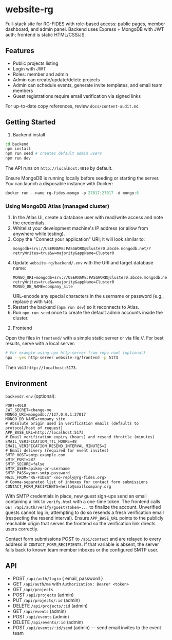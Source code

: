 # website-rg

Full-stack site for RG-FIDES with role-based access: public pages, member dashboard, and admin panel. Backend uses Express + MongoDB with JWT auth; frontend is static HTML/CSS/JS.

## Features

- Public projects listing
- Login with JWT
- Roles: member and admin
- Admin can create/update/delete projects
- Admin can schedule events, generate invite templates, and email team members
- Guest registrations require email verification via signed links

For up-to-date copy references, review `docs/content-audit.md`.

## Getting Started

1. Backend install

```bash
cd backend
npm install
npm run seed # creates default admin users
npm run dev
```

The API runs on `http://localhost:4010` by default.

Ensure MongoDB is running locally before seeding or starting the server. You can launch a disposable instance with Docker:

```powershell
docker run --name rg-fides-mongo -p 27017:27017 -d mongo:6
```

### Using MongoDB Atlas (managed cluster)

1. In the Atlas UI, create a database user with read/write access and note the credentials.
2. Whitelist your development machine's IP address (or allow from anywhere while testing).
3. Copy the "Connect your application" URI; it will look similar to:
   ```
   mongodb+srv://USERNAME:PASSWORD@cluster0.abcde.mongodb.net/?retryWrites=true&w=majority&appName=Cluster0
   ```
4. Update `website-rg/backend/.env` with the URI and target database name:
   ```
   MONGO_URI=mongodb+srv://USERNAME:PASSWORD@cluster0.abcde.mongodb.net/?retryWrites=true&w=majority&appName=Cluster0
   MONGO_DB_NAME=company_site
   ```
   URL-encode any special characters in the username or password (e.g., replace `@` with `%40`).
5. Restart the backend (`npm run dev`) so it reconnects to Atlas.
6. Run `npm run seed` once to create the default admin accounts inside the cluster.

2) Frontend

Open the files in `frontend/` with a simple static server or via file://. For best results, serve with a local server:

```bash
# For example using npx http-server from repo root (optional)
npx --yes http-server website-rg/frontend -p 5173
```

Then visit `http://localhost:5173`.

## Environment

`backend/.env` (optional):

```
PORT=4010
JWT_SECRET=change-me
MONGO_URI=mongodb://127.0.0.1:27017
MONGO_DB_NAME=company_site
# Absolute origin used in verification emails (defaults to protocol/host of request)
APP_BASE_URL=http://localhost:5173
# Email verification expiry (hours) and resend throttle (minutes)
EMAIL_VERIFICATION_TTL_HOURS=48
EMAIL_VERIFICATION_RESEND_INTERVAL_MINUTES=2
# Email delivery (required for event invites)
SMTP_HOST=smtp.example.com
SMTP_PORT=587
SMTP_SECURE=false
SMTP_USER=apikey-or-username
SMTP_PASS=your-smtp-password
MAIL_FROM="RG-FIDES" <no-reply@rg-fides.org>
# Comma-separated list of inboxes for contact form submissions
CONTACT_FORM_RECIPIENTS=hello@smallcompany.org
```

With SMTP credentials in place, new guest sign-ups send an email containing a link to `verify.html` with a one-time token. The frontend calls `GET /api/auth/verify/guest?token=...` to finalize the account. Unverified guests cannot log in; attempting to do so resends a fresh verification email (respecting the resend interval). Ensure `APP_BASE_URL` points to the publicly reachable origin that serves the frontend so the verification link directs users correctly.

Contact form submissions POST to `/api/contact` and are relayed to every address in `CONTACT_FORM_RECIPIENTS`. If that variable is absent, the server falls back to known team member inboxes or the configured SMTP user.

## API

- POST `/api/auth/login` { email, password }
- GET `/api/auth/me` with `Authorization: Bearer <token>`
- GET `/api/projects`
- POST `/api/projects` (admin)
- PUT `/api/projects/:id` (admin)
- DELETE `/api/projects/:id` (admin)
- GET `/api/events` (admin)
- POST `/api/events` (admin)
- DELETE `/api/events/:id` (admin)
- POST `/api/events/:id/send` (admin) — send email invites to the event team
